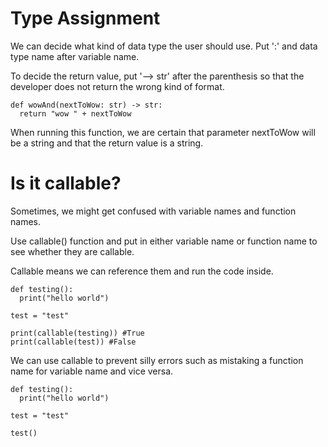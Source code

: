# Type Assignment

We can decide what kind of data type the user should use. Put ':' and data type name after variable name.

To decide the return value, put '--> str' after the parenthesis so that the developer does not return the wrong kind of format.

```
def wowAnd(nextToWow: str) -> str:
  return "wow " + nextToWow
```

When running this function, we are certain that parameter nextToWow will be a string and that the return value is a string.

# Is it callable?

Sometimes, we might get confused with variable names and function names.

Use callable() function and put in either variable name or function name to see whether they are callable.

Callable means we can reference them and run the code inside.

```
def testing():
  print("hello world")

test = "test"

print(callable(testing)) #True
print(callable(test)) #False
```

We can use callable to prevent silly errors such as mistaking a function name for variable name and vice versa.

```
def testing():
  print("hello world")

test = "test"

test()
```
